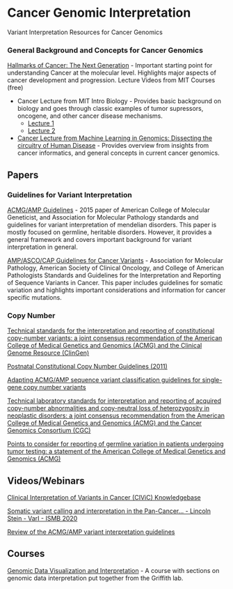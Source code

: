 # Cancer Genomic Interpretation
Variant Interpretation Resources for Cancer Genomics

### General Background and Concepts for Cancer Genomics
[Hallmarks of Cancer: The Next Generation](https://www.cell.com/fulltext/S0092-8674(11)00127-9) - Important starting point for understanding Cancer at the molecular level. Highlights major aspects of cancer development and progression. 
Lecture Videos from MIT Courses (free)
* Cancer Lecture from MIT Intro Biology - Provides basic background on biology and goes through classic examples of tumor supressors, oncogene, and other cancer disease mechanisms. 
  * [Lecture 1](https://www.youtube.com/watch?v=L4tEwAsVW0I)
  * [Lecture 2](https://www.youtube.com/watch?v=6rOvXGoXoJc)
* [Cancer Lecture from Machine Learning in Genomics: Dissecting the circuitry of Human Disease](https://www.youtube.com/watch?v=-svcoi18Udo) - Provides overview from insights from cancer informatics, and general concepts in current cancer genomics. 

## Papers
### Guidelines for Variant Interpretation
[ACMG/AMP Guidelines](https://www.nature.com/articles/gim201530) - 2015 paper of American College of Molecular Geneticist, and Association for Molecular Pathology standards and guidelines for variant interpretation of mendelian disorders. This paper is mostly focused on germline, heritable disorders. However, it provides a general framework and covers important background for variant interpretation in general. 

[AMP/ASCO/CAP Guidelines for Cancer Variants](https://www.sciencedirect.com/science/article/pii/S1525157816302239?via%3Dihub) - Association for Molecular Pathology, American Society of Clinical Oncology, and College of American Pathologists Standards and Guidelines for the Interpretation and Reporting of Sequence Variants in Cancer. This paper includes guidelines for somatic variation and highlights important considerations and information for cancer specific mutations.

### Copy Number
[Technical standards for the interpretation and reporting of constitutional copy-number variants: a joint consensus recommendation of the American College of Medical Genetics and Genomics (ACMG) and the Clinical Genome Resource (ClinGen)](https://www.nature.com/articles/s41436-019-0686-8)

[Postnatal Constitutional Copy Number Guidelines (2011)](https://www.nature.com/articles/gim92011110)

[Adapting ACMG/AMP sequence variant classification guidelines for single-gene copy number variants](https://www.nature.com/articles/s41436-019-0655-2)

[Technical laboratory standards for interpretation and reporting of acquired copy-number abnormalities and copy-neutral loss of heterozygosity in neoplastic disorders: a joint consensus recommendation from the American College of Medical Genetics and Genomics (ACMG) and the Cancer Genomics Consortium (CGC)](https://www.nature.com/articles/s41436-019-0545-7)

[Points to consider for reporting of germline variation in patients undergoing tumor testing: a statement of the American College of Medical Genetics and Genomics (ACMG)](https://www.nature.com/articles/s41436-020-0783-8)

## Videos/Webinars
[Clinical Interpretation of Variants in Cancer (CIViC) Knowledgebase](https://www.youtube.com/watch?v=F8NI6b2Xbx8)

[Somatic variant calling and interpretation in the Pan-Cancer... - Lincoln Stein - VarI - ISMB 2020](https://www.youtube.com/watch?v=nPrHgWu0xhw)

[Review of the ACMG/AMP variant interpretation guidelines](https://www.youtube.com/watch?v=38f1vtTGUJg)

## Courses
[Genomic Data Visualization and Interpretation](https://genviz.org/) - A course with sections on genomic data interpretation put together from the Griffith lab.
